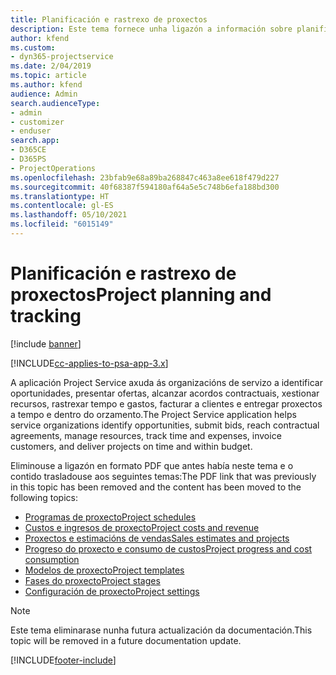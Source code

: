 ```yaml
---
title: Planificación e rastrexo de proxectos
description: Este tema fornece unha ligazón a información sobre planificación e rastrexo en Project Service Automation.
author: kfend
ms.custom:
- dyn365-projectservice
ms.date: 2/04/2019
ms.topic: article
ms.author: kfend
audience: Admin
search.audienceType:
- admin
- customizer
- enduser
search.app:
- D365CE
- D365PS
- ProjectOperations
ms.openlocfilehash: 23bfab9e68a89ba268847c463a8ee618f479d227
ms.sourcegitcommit: 40f68387f594180af64a5e5c748b6efa188bd300
ms.translationtype: HT
ms.contentlocale: gl-ES
ms.lasthandoff: 05/10/2021
ms.locfileid: "6015149"
---
```

# <a name="project-planning-and-tracking"></a><span data-ttu-id="eca62-103">Planificación e rastrexo de proxectos</span><span class="sxs-lookup"><span data-stu-id="eca62-103">Project planning and tracking</span></span>

[!include [banner](../../includes/psa-now-project-operations.md)]

[!INCLUDE[cc-applies-to-psa-app-3.x](../../includes/cc-applies-to-psa-app-3x.md)]

<span data-ttu-id="eca62-104">A aplicación Project Service axuda ás organizacións de servizo a identificar oportunidades, presentar ofertas, alcanzar acordos contractuais, xestionar recursos, rastrexar tempo e gastos, facturar a clientes e entregar proxectos a tempo e dentro do orzamento.</span><span class="sxs-lookup"><span data-stu-id="eca62-104">The Project Service application helps service organizations identify opportunities, submit bids, reach contractual agreements, manage resources, track time and expenses, invoice customers, and deliver projects on time and within budget.</span></span> 

<span data-ttu-id="eca62-105">Eliminouse a ligazón en formato PDF que antes había neste tema e o contido trasladouse aos seguintes temas:</span><span class="sxs-lookup"><span data-stu-id="eca62-105">The PDF link that was previously in this topic has been removed and the content has been moved to the following topics:</span></span>

- [<span data-ttu-id="eca62-106">Programas de proxecto</span><span class="sxs-lookup"><span data-stu-id="eca62-106">Project schedules</span></span>](../project-creating.md)
- [<span data-ttu-id="eca62-107">Custos e ingresos de proxecto</span><span class="sxs-lookup"><span data-stu-id="eca62-107">Project costs and revenue</span></span>](../project-estimating.md)
- [<span data-ttu-id="eca62-108">Proxectos e estimacións de vendas</span><span class="sxs-lookup"><span data-stu-id="eca62-108">Sales estimates and projects</span></span>](../project-leveraging.md)
- [<span data-ttu-id="eca62-109">Progreso do proxecto e consumo de custos</span><span class="sxs-lookup"><span data-stu-id="eca62-109">Project progress and cost consumption</span></span>](../project-tracking.md)
- [<span data-ttu-id="eca62-110">Modelos de proxecto</span><span class="sxs-lookup"><span data-stu-id="eca62-110">Project templates</span></span>](../project-templates.md)
- [<span data-ttu-id="eca62-111">Fases do proxecto</span><span class="sxs-lookup"><span data-stu-id="eca62-111">Project stages</span></span>](../project-stages.md)
- [<span data-ttu-id="eca62-112">Configuración de proxecto</span><span class="sxs-lookup"><span data-stu-id="eca62-112">Project settings</span></span>](../project-settings.md)

> [!NOTE]
> <span data-ttu-id="eca62-113">Este tema eliminarase nunha futura actualización da documentación.</span><span class="sxs-lookup"><span data-stu-id="eca62-113">This topic will be removed in a future documentation update.</span></span> 


[!INCLUDE[footer-include](../../includes/footer-banner.md)]